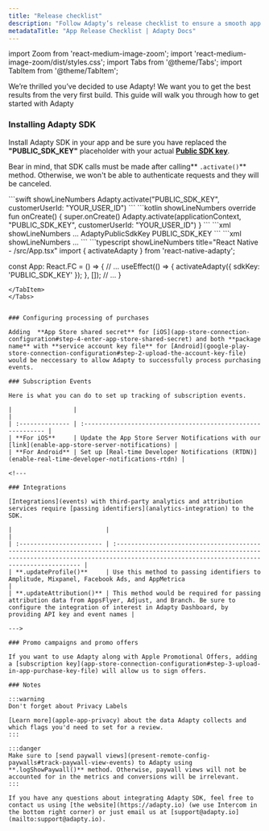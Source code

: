 ```yaml
---
title: "Release checklist"
description: "Follow Adapty’s release checklist to ensure a smooth app update process."
metadataTitle: "App Release Checklist | Adapty Docs"
---
```


import Zoom from 'react-medium-image-zoom';
import 'react-medium-image-zoom/dist/styles.css';
import Tabs from '@theme/Tabs';
import TabItem from '@theme/TabItem'; 

We’re thrilled you’ve decided to use Adapty! We want you to get the best results from the very first build. This guide will walk you through how to get started with Adapty

### Installing Adapty SDK

Install Adapty SDK in your app and be sure you have replaced the **"PUBLIC_SDK_KEY"** placeholder with your actual **[Public SDK key](https://app.adapty.io/settings/general)**.

Bear in mind, that SDK calls must be made after calling** `.activate()`** method. Otherwise, we won't be able to authenticate requests and they will be canceled.

<Tabs>
<TabItem value="Swift" label="iOS" default>
```swift showLineNumbers
Adapty.activate("PUBLIC_SDK_KEY", customerUserId: "YOUR_USER_ID")
```
</TabItem>
<TabItem value="kotlin" label="Android" default>
```kotlin showLineNumbers
override fun onCreate() {
    super.onCreate()
    Adapty.activate(applicationContext, "PUBLIC_SDK_KEY", customerUserId: "YOUR_USER_ID")
}
```
</TabItem>
<TabItem value="java" label="Flutter - info.plist" default>
```xml showLineNumbers
<dict>
    ...
    <key>AdaptyPublicSdkKey</key>
    <string>PUBLIC_SDK_KEY</string>
</dict>
```
</TabItem>
<TabItem value="Flutter" label="Flutter - AndroidManifest.xml" default>
```xml showLineNumbers
<application ...>
       ...
       <meta-data
              android:name="AdaptyPublicSdkKey"
              android:value="PUBLIC_SDK_KEY" />
</application>
```
</TabItem>
<TabItem value="RN" label="React Native (TS)" default>
```typescript showLineNumbers title="React Native - /src/App.tsx"
import { activateAdapty } from 'react-native-adapty';

const App: React.FC = () => {
  // ...
  useEffect(() => {
    activateAdapty({ sdkKey: 'PUBLIC_SDK_KEY' });
  }, []);
  // ...
}
```
</TabItem>
</Tabs>


### Configuring processing of purchases

Adding  **App Store shared secret** for [iOS](app-store-connection-configuration#step-4-enter-app-store-shared-secret) and both **package name** with **service account key file** for [Android](google-play-store-connection-configuration#step-2-upload-the-account-key-file) would be neccessary to allow Adapty to successfully process purchasing events.

### Subscription Events

Here is what you can do to set up tracking of subscription events.

|                 |                                                              |
| :-------------- | :----------------------------------------------------------- |
| **For iOS**     | Update the App Store Server Notifications with our [link](enable-app-store-server-notifications) |
| **For Android** | Set up [Real-time Developer Notifications (RTDN)](enable-real-time-developer-notifications-rtdn) |

<!---

### Integrations

[Integrations](events) with third-party analytics and attribution services require [passing identifiers](analytics-integration) to the SDK. 

|                          |                                                                                                                                                                                                           |
| :----------------------- | :-------------------------------------------------------------------------------------------------------------------------------------------------------------------------------------------------------- |
| **.updateProfile()**     | Use this method to passing identifiers to Amplitude, Mixpanel, Facebook Ads, and AppMetrica                                                                                                               |
| **.updateAttribution()** | This method would be required for passing attribution data from AppsFlyer, Adjust, and Branch. Be sure to configure the integration of interest in Adapty Dashboard, by providing API key and event names |

--->

### Promo campaigns and promo offers

If you want to use Adapty along with Apple Promotional Offers, adding a [subscription key](app-store-connection-configuration#step-3-upload-in-app-purchase-key-file) will allow us to sign offers.

### Notes

:::warning
Don't forget about Privacy Labels

[Learn more](apple-app-privacy) about the data Adapty collects and which flags you'd need to set for a review.
:::

:::danger
Make sure to [send paywall views](present-remote-config-paywalls#track-paywall-view-events) to Adapty using **.logShowPaywall()** method. Otherwise, paywall views will not be accounted for in the metrics and conversions will be irrelevant.
:::

If you have any questions about integrating Adapty SDK, feel free to contact us using [the website](https://adapty.io) (we use Intercom in the bottom right corner) or just email us at [support@adapty.io](mailto:support@adapty.io).